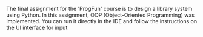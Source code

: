 The final assignment for the 'ProgFun' course is to design a library system using Python.
In this assignment, OOP (Object-Oriented Programming) was implemented.
You can run it directly in the IDE and follow the instructions on the UI interface for input